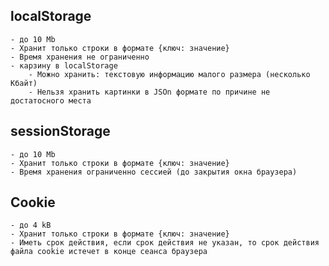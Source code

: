 ## localStorage 
    - до 10 Mb
    - Хранит только строки в формате {ключ: значение}
    - Время хранения не ограниченно
    - карзину в localStorage
        - Можно хранить: текстовую информацию малого размера (несколько Кбайт)
        - Нельзя хранить картинки в JSOn формате по причине не достатосного места 

## sessionStorage 
    - до 10 Mb
    - Хранит только строки в формате {ключ: значение}
    - Время хранения ограниченно сессией (до закрытия окна браузера)

## Cookie 
    - до 4 kB
    - Хранит только строки в формате {ключ: значение}
    - Иметь срок действия, если срок действия не указан, то срок действия файла cookie истечет в конце сеанса браузера
